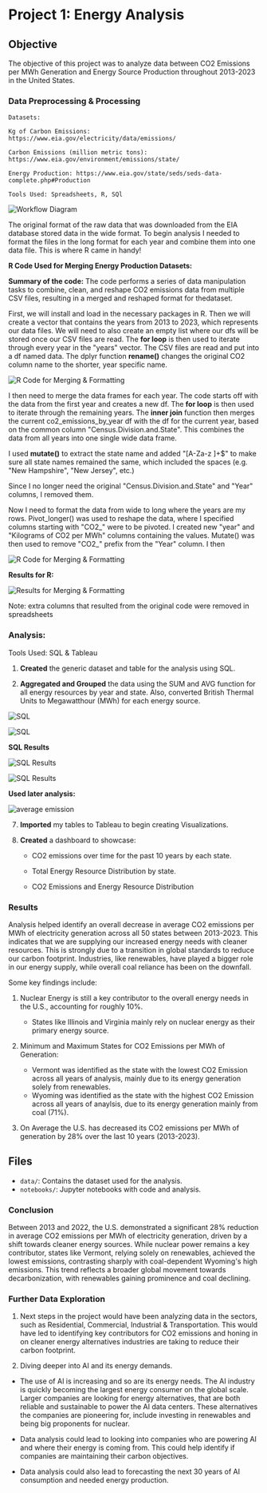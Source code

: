 # Project 1: Energy Analysis

## Objective

The objective of this project was to analyze data between CO2 Emissions per MWh Generation and Energy Source Production throughout 2013-2023 in the United States.  


### **Data Preprocessing & Processing**
  
    Datasets:
     
    Kg of Carbon Emissions: https://www.eia.gov/electricity/data/emissions/

    Carbon Emissions (million metric tons): https://www.eia.gov/environment/emissions/state/

    Energy Production: https://www.eia.gov/state/seds/seds-data-complete.php#Production
    
    Tools Used: Spreadsheets, R, SQl

   
![Workflow Diagram](images/data_validation.png)

The original format of the raw data that was downloaded from the EIA database stored data in the wide format. To begin analysis I needed to format the files in the long format for each year and combine them into one data file. This is where R came in handy!

**R Code Used for Merging Energy Production Datasets:**

**Summary of the code:** The code performs a series of data manipulation tasks to combine, clean, and reshape CO2 emissions data from multiple CSV files, resulting in a merged and reshaped format for thedataset.

First, we will install and load in the necessary packages in R. Then we will create a vector that contains the years from 2013 to 2023, which represents our data files. 
We will need to also create an empty list where our dfs will be stored once our CSV files are read. The **for loop** is then used to iterate through every year in the "years" vector. The CSV files are read and put into a df named data. The dplyr function **rename()** changes the original CO2 column name to the shorter, year specific name. 



![R Code for Merging & Formatting](images/step1.png)



I then need to merge the data frames for each year. The code starts off with the data from the first year and creates a new df. The **for loop** is then used to iterate through the remaining years. The **inner join** function then merges the current co2_emissions_by_year df with the df for the current year, based on the common column "Census.Division.and.State". This combines the data from all years into one single wide data frame.

I used **mutate()** to extract the state name and added "[A-Za-z ]+$" to make sure all state names remained the same, which included the spaces (e.g. "New Hampshire", "New Jersey", etc.)


Since I no longer need the original "Census.Division.and.State" and "Year" columns, I removed them. 


Now I need to format the data from wide to long where the years are my rows. 
Pivot_longer() was used to reshape the data, where I specified columns starting with "CO2_" were to be pivoted. I created new "year" and "Kilograms of CO2 per MWh" columns containing the values. Mutate() was then used to remove "CO2_" prefix from the "Year" column. I then

![R Code for Merging & Formatting](images/step2.PNG)


**Results for R:**

![Results for Merging & Formatting](images/merged_data.PNG)

Note: extra columns that resulted from the original code were removed in spreadsheets

  
   ### **Analysis**:
   
   Tools Used: SQL & Tableau

   1. **Created** the generic dataset and table for the analysis using SQL.
        
  
   2. **Aggregated and Grouped** the data using the SUM and AVG function for all energy resources by year and state. Also, converted British Thermal Units to Megawatthour (MWh) for each energy source. 
  
  ![SQL](images/energy_source_per_year_by_state.PNG)
  
  ![SQL](images/total_energy_source_production_by_year.PNG)
  
  
  **SQL Results**
  
  ![SQL Results](images/results_per_year_by_state.PNG)  

  ![SQL Results](images/results_by_year.PNG)  

  
  **Used later analysis:**
  
  ![average emission](images/average_emission.PNG)

    
   7. **Imported** my tables to Tableau to begin creating Visualizations.
   8. **Created** a dashboard to showcase:

       - CO2 emissions over time for the past 10 years by each state.

       - Total Energy Resource Distribution by state.

       - CO2 Emissions and Energy Resource Distribution

### Results
   
Analysis helped identify an overall decrease in average CO2 emissions per MWh of electricity generation across all 50 states between 2013-2023. This indicates that we are supplying our increased energy needs with cleaner resources. This is strongly due to a transition in global standards to reduce our carbon footprint. Industries, like renewables, have played a bigger role in our energy supply, while overall coal reliance has been on the downfall.

Some key findings include:
  
  1. Nuclear Energy is still a key contributor to the overall energy needs in the U.S., accounting for roughly 10%.

     - States like Illinois and Virginia mainly rely on nuclear energy as their primary energy source.
  2. Minimum and Maximum States for CO2 Emissions per MWh of Generation:
       
       - Vermont was identified as the state with the lowest CO2 Emission across all years of analysis, mainly due to its energy generation solely from renewables.
       - Wyoming was identified as the state with the highest CO2 Emission across all years of anaylsis, due to its energy generation mainly from coal (71%).
  
  3. On Average the U.S. has decreased its CO2 emissions per MWh of generation by 28% over the last 10 years (2013-2023).

## Files

- `data/`: Contains the dataset used for the analysis.
- `notebooks/`: Jupyter notebooks with code and analysis.

### Conclusion

Between 2013 and 2022, the U.S. demonstrated a significant 28% reduction in average CO2 emissions per MWh of electricity generation, driven by a shift towards cleaner energy sources. While nuclear power remains a key contributor, states like Vermont, relying solely on renewables, achieved the lowest emissions, contrasting sharply with coal-dependent Wyoming's high emissions. This trend reflects a broader global movement towards decarbonization, with renewables gaining prominence and coal declining.


### **Further Data Exploration**

1. Next steps in the project would have been analyzing data in the sectors, such as Residential, Commercial, Industrial & Transportation. This would have led to identifying key contributors for CO2 emissions and honing in on cleaner energy alternatives industries are taking to reduce their carbon footprint.

2. Diving deeper into AI and its energy demands.
 
  - The use of AI is increasing and so are its energy needs. The AI industry is quickly becoming the largest energy consumer on the global scale. Larger companies are looking for energy alternatives, that are both reliable 
    and sustainable to power the AI data centers. These alternatives the companies are pioneering for, include investing in renewables and being big proponents for nuclear.

  - Data analysis could lead to looking into companies who are powering AI and where their energy is coming from. This could help identify if companies are maintaining their carbon objectives.
  
  - Data analysis could also lead to forecasting the next 30 years of AI consumption and needed energy production. 
